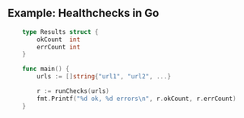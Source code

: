 ## Example: Healthchecks in Go

```go
	type Results struct {
		okCount  int
		errCount int
	}

	func main() {
		urls := []string{"url1", "url2", ...}

		r := runChecks(urls)
		fmt.Printf("%d ok, %d errors\n", r.okCount, r.errCount)
	}
```

<span class="fragment current-only" data-code-focus="7,9"></span>
